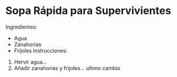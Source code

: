 # Sopa Rápida para Supervivientes
Ingredientes:
- Agua
- Zanahorias
- Frijoles
Instrucciones:
1. Hervir agua...
2. Añadir zanahorias y frijoles...
ultimo cambio